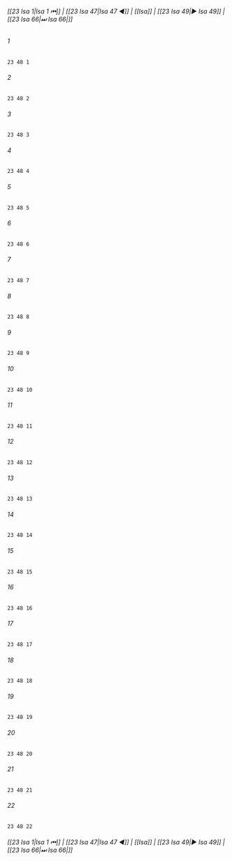 
###### [[23 Isa 1|Isa 1 ⏮]] | [[23 Isa 47|Isa 47 ◀]] | [[Isa]] | [[23 Isa 49|▶ Isa 49]] | [[23 Isa 66|⏭ Isa 66|]]

###### 1
``` verse
23 48 1 
```
###### 2
``` verse
23 48 2 
```
###### 3
``` verse
23 48 3 
```
###### 4
``` verse
23 48 4 
```
###### 5
``` verse
23 48 5 
```
###### 6
``` verse
23 48 6 
```
###### 7
``` verse
23 48 7 
```
###### 8
``` verse
23 48 8 
```
###### 9
``` verse
23 48 9 
```
###### 10
``` verse
23 48 10 
```
###### 11
``` verse
23 48 11 
```
###### 12
``` verse
23 48 12 
```
###### 13
``` verse
23 48 13 
```
###### 14
``` verse
23 48 14 
```
###### 15
``` verse
23 48 15 
```
###### 16
``` verse
23 48 16 
```
###### 17
``` verse
23 48 17 
```
###### 18
``` verse
23 48 18 
```
###### 19
``` verse
23 48 19 
```
###### 20
``` verse
23 48 20 
```
###### 21
``` verse
23 48 21 
```
###### 22
``` verse
23 48 22 
```

###### [[23 Isa 1|Isa 1 ⏮]] | [[23 Isa 47|Isa 47 ◀]] | [[Isa]] | [[23 Isa 49|▶ Isa 49]] | [[23 Isa 66|⏭ Isa 66|]]

